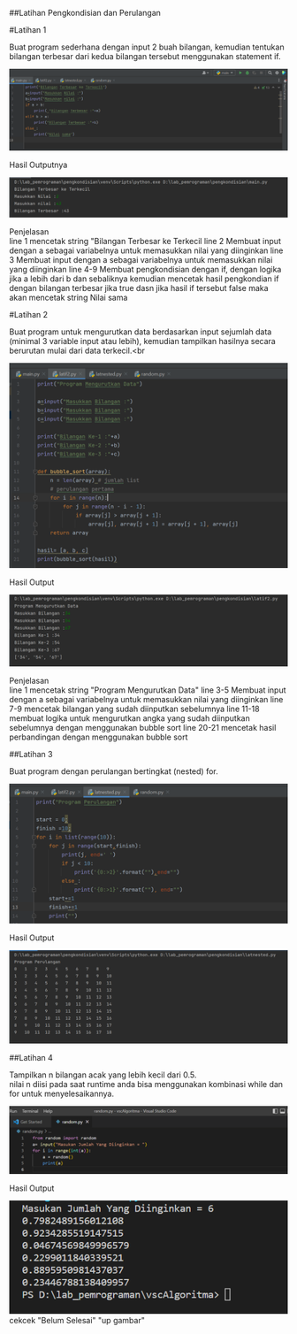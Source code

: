 ##Latihan Pengkondisian dan Perulangan

#Latihan 1

Buat program sederhana dengan input 2 buah bilangan, kemudian
tentukan bilangan terbesar dari kedua bilangan tersebut
menggunakan statement if.

![ Gambar 1 ](perulangan/lat1.png)

Hasil Outputnya

![ Gambar 1 ](perulangan/lat1.2.png)

Penjelasan <br>
line 1 mencetak string "Bilangan Terbesar ke Terkecil
line 2 Membuat input dengan a sebagai variabelnya untuk memasukkan nilai yang diinginkan 
line 3 Membuat input dengan a sebagai variabelnya untuk memasukkan nilai yang diinginkan
line 4-9 Membuat pengkondisian dengan if, dengan logika jika a lebih dari b dan sebaliknya kemudian mencetak hasil pengkondian if dengan bilangan terbesar jika true dasn jika hasil if tersebut false maka akan mencetak string Nilai sama

#Latihan 2

Buat program untuk mengurutkan data berdasarkan input sejumlah
data (minimal 3 variable input atau lebih), kemudian tampilkan
hasilnya secara berurutan mulai dari data terkecil.<br

![ Gambar 1 ](perulangan/lat2.png)

Hasil Output

![ Gambar 2 ](perulangan/lat2.1.png)

Penjelasan <br>
line 1 mencetak string "Program Mengurutkan Data"
line 3-5 Membuat input dengan a sebagai variabelnya untuk memasukkan nilai yang diinginkan 
line 7-9 mencetak bilangan yang sudah diinputkan sebelumnya
line 11-18 membuat logika untuk mengurutkan angka yang sudah diinputkan sebelumnya dengan menggunakan bubble sort
line 20-21 mencetak hasil perbandingan dengan menggunakan bubble sort 

##Latihan 3

Buat program dengan perulangan bertingkat (nested) for.

![ Gambar 3 ](perulangan/lat3.png)

Hasil Output

![ Gambar 4 ](perulangan/lat3.1.png)

##Latihan 4

Tampilkan n bilangan acak yang lebih kecil dari 0.5. <br>
nilai n diisi pada saat runtime
anda bisa menggunakan kombinasi while dan for untuk
menyelesaikannya.

![ Gambar 5 ](perulangan/lat4.png)

Hasil Output

![ Gambar 6 ](perulangan/lat4.1.png)
cekcek
"Belum Selesai" 
"up gambar" 
